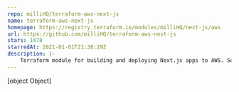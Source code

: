 ```yaml
---
repo: milliHQ/terraform-aws-next-js
name: terraform-aws-next-js
homepage: https://registry.terraform.io/modules/milliHQ/next-js/aws
url: https://github.com/milliHQ/terraform-aws-next-js
stars: 1478
starredAt: 2021-01-01T21:38:29Z
description: |-
    Terraform module for building and deploying Next.js apps to AWS. Supports SSR (Lambda), Static (S3) and API (Lambda) pages.
---
```


[object Object]
